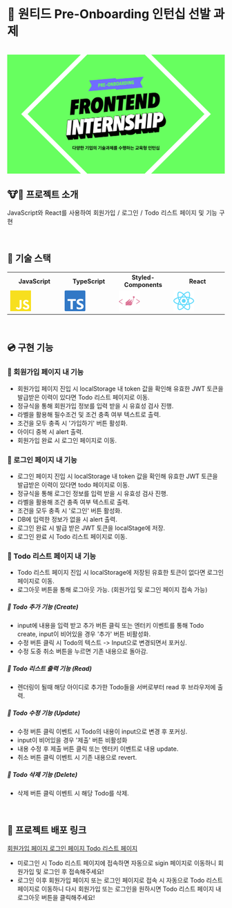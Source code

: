 # 🚀 원티드 Pre-Onboarding 인턴십 선발 과제

<p align="center">
  <br>
  <img src="./images/intro.jpeg">
  <br>
</p>

## 🐮🐶 프로젝트 소개

<p align="justify">
JavaScript와 React를 사용하여 회원가입 / 로그인 / Todo 리스트 페이지 및 기능 구현
</p>

<br>

## 🔨 기술 스택

<table>
  <tr>
    <th style="width:25%">JavaScript</th>
    <th style="width:25%">TypeScript</th>
    <th style="width:25%">Styled-Components</th>
    <th style="width:25%">React</th>
  </tr>
  <tr>
    <td><img src="./images/javascript-color.svg" alt="JavaScript" /></td>
    <td><img src="./images/typescript-color.svg" alt="TypeScript" /></td>
    <td><img src="./images/styledcomponents-color.svg" alt="Styled-Components" /></td>
    <td><img src="./images/react-color.svg" alt="React" /></td>
  </tr>
</table>

<br>

## 💿 구현 기능

### 💾 회원가입 페이지 내 기능

- 회원가입 페이지 진입 시 localStorage 내 token 값을 확인해 유효한 JWT 토큰을 발급받은 이력이 있다면 Todo 리스트 페이지로 이동.
- 정규식을 통해 회원가입 정보를 입력 받을 시 유효성 검사 진행.
- 라벨을 활용해 필수조건 및 조건 충족 여부 텍스트로 출력.
- 조건을 모두 충족 시 '가입하기' 버튼 활성화.
- 아이디 중복 시 alert 출력.
- 회원가입 완료 시 로그인 페이지로 이동.

### 💾 로그인 페이지 내 기능

- 로그인 페이지 진입 시 localStorage 내 token 값을 확인해 유효한 JWT 토큰을 발급받은 이력이 있다면 todo 페이지로 이동.
- 정규식을 통해 로그인 정보를 입력 받을 시 유효성 검사 진행.
- 라벨을 활용해 조건 충족 여부 텍스트로 출력.
- 조건을 모두 충족 시 '로그인' 버튼 활성화.
- DB에 입력한 정보가 없을 시 alert 출력.
- 로그인 완료 시 발급 받은 JWT 토큰을 localStage에 저장.
- 로그인 완료 시 Todo 리스트 페이지로 이동.

### 💾 Todo 리스트 페이지 내 기능

- Todo 리스트 페이지 진입 시 localStorage에 저장된 유효한 토큰이 없다면 로그인 페이지로 이동.
- 로그아웃 버튼을 통해 로그아웃 가능. (회원가입 및 로그인 페이지 접속 가능)

##### 📓 Todo 추가 기능 (Create)

- input에 내용을 입력 받고 추가 버튼 클릭 또는 엔터키 이벤트를 통해 Todo create, input이 비어있을 경우 '추가' 버튼 비활성화.
- 수정 버튼 클릭 시 Todo의 텍스트 -> Input으로 변경되면서 포커싱.
- 수정 도중 취소 버튼을 누르면 기존 내용으로 돌아감.

##### 📓 Todo 리스트 출력 기능 (Read)

- 렌더링이 될때 해당 아이디로 추가한 Todo들을 서버로부터 read 후 브라우저에 출력.

##### 📓 Todo 수정 기능 (Update)

- 수정 버튼 클릭 이벤트 시 Todo의 내용이 input으로 변경 후 포커싱.
- input이 비어있을 경우 '제출' 버튼 비활성화
- 내용 수정 후 제출 버튼 클릭 또는 엔터키 이벤트로 내용 update.
- 취소 버튼 클릭 이벤트 시 기존 내용으로 revert.

##### 📓 Todo 삭제 기능 (Delete)

- 삭제 버튼 클릭 이벤트 시 해당 Todo를 삭제.

<br>

## 🥬 프로젝트 배포 링크

<a href="http://gmgmgun-wanted.shop/signup"> 회원가입 페이지 </a>
<a href="http://gmgmgun-wanted.shop/signin"> 로그인 페이지 </a>
<a href="http://gmgmgun-wanted.shop/todo"> Todo 리스트 페이지 </a>

- 미로그인 시 Todo 리스트 페이지에 접속하면 자동으로 sigin 페이지로 이동하니 회원가입 및 로그인 후 접속해주세요!
  <br>
- 로그인 이후 회원가입 페이지 또는 로그인 페이지로 접속 시 자동으로 Todo 리스트 페이지로 이동하니 다시 회원가입 또는 로그인을 원하시면 Todo 리스트 페이지 내 로그아웃 버튼을 클릭해주세요!

<!-- Stack Icon Refernces -->

[js]: /images/javascript-color.svg
[ts]: /images/typescript-color.svg
[sc]: /images/styledcomponents-color.svg
[react]: /images/react-color.svg
